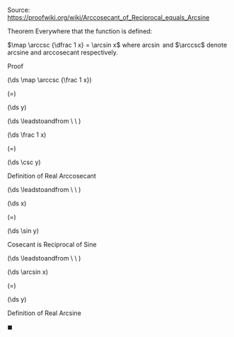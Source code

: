 # 

Source: https://proofwiki.org/wiki/Arccosecant_of_Reciprocal_equals_Arcsine

Theorem
Everywhere that the function is defined:

$\map \arccsc {\dfrac 1 x} = \arcsin x$
where $\arcsin$ and $\arccsc$ denote arcsine and arccosecant respectively.


Proof













\(\ds \map \arccsc {\frac 1 x}\)

\(=\)







\(\ds y\)














\(\ds \leadstoandfrom \ \ \)





\(\ds \frac 1 x\)

\(=\)







\(\ds \csc y\)





Definition of Real Arccosecant








\(\ds \leadstoandfrom \ \ \)





\(\ds x\)

\(=\)







\(\ds \sin y\)





Cosecant is Reciprocal of Sine








\(\ds \leadstoandfrom \ \ \)





\(\ds \arcsin x\)

\(=\)







\(\ds y\)





Definition of Real Arcsine



$\blacksquare$





